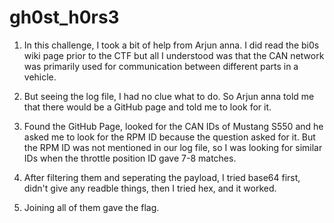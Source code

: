 # gh0st_h0rs3

1. In this challenge, I took a bit of help from Arjun anna. I did read the bi0s wiki page prior to the CTF but all I understood was that the CAN network was primarily used for communication between different parts in a vehicle.

2. But seeing the log file, I had no clue what to do. So Arjun anna told me that there would be a GitHub page and told me to look for it. 

3. Found the GitHub Page, looked for the CAN IDs of Mustang S550 and he asked me to look for the RPM ID because the question asked for it. But the RPM ID was not mentioned in our log file, so I was looking for similar IDs when the throttle position ID gave 7-8 matches.

4. After filtering them and seperating the payload, I tried base64 first, didn't give any readble things, then I tried hex, and it worked. 

5. Joining all of them gave the flag.